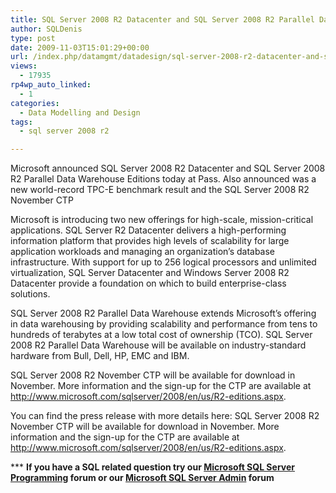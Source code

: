 ```yaml
---
title: SQL Server 2008 R2 Datacenter and SQL Server 2008 R2 Parallel Data Warehouse Editions Announced
author: SQLDenis
type: post
date: 2009-11-03T15:01:29+00:00
url: /index.php/datamgmt/datadesign/sql-server-2008-r2-datacenter-and-sql-se/
views:
  - 17935
rp4wp_auto_linked:
  - 1
categories:
  - Data Modelling and Design
tags:
  - sql server 2008 r2

---
```

Microsoft announced SQL Server 2008 R2 Datacenter and SQL Server 2008 R2 Parallel Data Warehouse Editions today at Pass. Also announced was a new world-record TPC-E benchmark result and the SQL Server 2008 R2 November CTP

Microsoft is introducing two new offerings for high-scale, mission-critical applications. SQL Server R2 Datacenter delivers a high-performing information platform that provides high levels of scalability for large application workloads and managing an organization’s database infrastructure. With support for up to 256 logical processors and unlimited virtualization, SQL Server Datacenter and Windows Server 2008 R2 Datacenter provide a foundation on which to build enterprise-class solutions.

SQL Server 2008 R2 Parallel Data Warehouse extends Microsoft’s offering in data warehousing by providing scalability and performance from tens to hundreds of terabytes at a low total cost of ownership (TCO). SQL Server 2008 R2 Parallel Data Warehouse will be available on industry-standard hardware from Bull, Dell, HP, EMC and IBM.

SQL Server 2008 R2 November CTP will be available for download in November. More information and the sign-up for the CTP are available at http://www.microsoft.com/sqlserver/2008/en/us/R2-editions.aspx.

You can find the press release with more details here: SQL Server 2008 R2 November CTP will be available for download in November. More information and the sign-up for the CTP are available at http://www.microsoft.com/sqlserver/2008/en/us/R2-editions.aspx.



\*** **If you have a SQL related question try our [Microsoft SQL Server Programming][1] forum or our [Microsoft SQL Server Admin][2] forum**<ins></ins>

 [1]: http://forum.ltd.local/viewforum.php?f=17
 [2]: http://forum.ltd.local/viewforum.php?f=22
